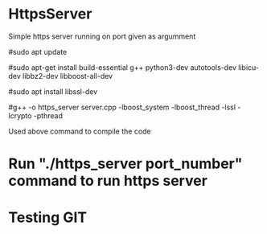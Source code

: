 # HttpsServer
Simple https server running on port given as argumment

#sudo apt update

#sudo apt-get install
build-essential g++ python3-dev autotools-dev libicu-dev libbz2-dev libboost-all-dev

#sudo apt install libssl-dev

#g++ -o https_server server.cpp -lboost_system -lboost_thread -lssl -lcrypto -pthread 

Used above command to compile the code

# Run "./https_server port_number" command to run https server


# Testing GIT

